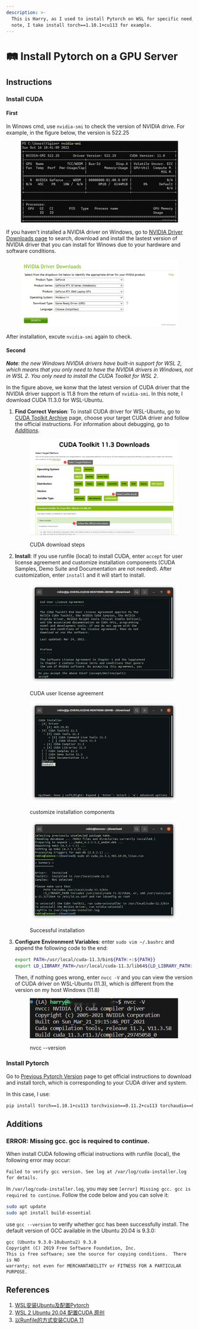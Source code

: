 ```yaml
---
description: >-
  This is Harry, as I used to install Pytorch on WSL for specific need, in this
  note, I take install torch==1.10.1+cu113 for example.
---
```


# 🛤 Install Pytorch on a GPU Server

## Instructions

### Install CUDA

#### First

In Winows cmd, use `nvidia-smi` to check the version of NVIDIA drive. For example, in the figure below, the version is 522.25

<figure><img src="../.gitbook/assets/nvidia-smi.png" alt=""><figcaption></figcaption></figure>

If you haven't installed a NVIDIA driver on Windows, go to [NVIDIA Driver Downloads page](https://www.nvidia.cn/Download/index.aspx) to search, download and install the lastest version of NVIDIA driver that you can install for Winows due to your hardware and software conditions.&#x20;

<figure><img src="../.gitbook/assets/nvidia driver download.png" alt=""><figcaption></figcaption></figure>

After installation, excute `nvidia-smi` again to check.

#### Second

_**Note**: the new Windows NVIDIA drivers have built-in support for WSL 2, which means that you only need to have the NVIDIA drivers in Windows, not in WSL 2. You only need to install the CUDA Toolkit for WSL 2._

In the figure above, we konw that the latest version of CUDA driver that the NVIDIA driver support is 11.8 from the return of `nvidia-smi`. In this note, I download CUDA 11.3.0 for WSL-Ubuntu.

1.  **Find Correct Version**: To install CUDA driver for WSL-Ubuntu, go to [CUDA Toolkit Archive](https://developer.nvidia.com/cuda-toolkit-archive) page, choose your target CUDA driver and follow the official instructions. For information about debugging, go to [_Additions_](install-pytorch-on-a-gpu-server.md#additions).

    <figure><img src="../.gitbook/assets/download CUDA.png" alt=""><figcaption><p>CUDA download steps</p></figcaption></figure>
2.  **Install**: If you use runfile (local) to install CUDA, enter `accept` for user license agreement and customize installation components (CUDA Samples, Demo Suite and Documentation are not needed). After customization, enter `install` and it will start to install.

    <figure><img src="../.gitbook/assets/CUDA user license agreement.png" alt=""><figcaption><p>CUDA user license agreement</p></figcaption></figure>

    <figure><img src="../.gitbook/assets/customize installation components.png" alt=""><figcaption><p>customize installation components</p></figcaption></figure>

    <figure><img src="../.gitbook/assets/CUDA Successful installation.png" alt=""><figcaption><p>Successful installation</p></figcaption></figure>
3.  **Configure Environment Variables**: enter `sudo vim ~/.bashrc` and append the following code to the end:

    ```bash
    export PATH=/usr/local/cuda-11.3/bin${PATH:+:${PATH}}
    export LD_LIBRARY_PATH=/usr/local/cuda-11.3/lib64${LD_LIBRARY_PATH:+:${LD_LIBRARY_PATH}}
    ```



    Then, if nothing goes wrong, enter `nvcc -V` and you can view the version of CUDA driver on WSL-Ubuntu (11.3), which is different from the version on my host Windows (11.8)

    <figure><img src="../.gitbook/assets/nvcc -V.png" alt=""><figcaption><p>nvcc --version</p></figcaption></figure>

### Install Pytorch

Go to [Previous Pytorch Version](https://pytorch.org/get-started/previous-versions/) page to get official instructions to download and install torch, which is corresponding to your CUDA driver and system.

In this case, I use:

```bash
pip install torch==1.10.1+cu113 torchvision==0.11.2+cu113 torchaudio==0.10.1 -f https://download.pytorch.org/whl/cu113/torch_stable.html
```

## Additions

### ERROR: Missing gcc. gcc is required to continue.

When install CUDA following official instructions with runfile (local), the following error may occur:

```
Failed to verify gcc version. See log at /var/log/cuda-installer.log for details.
```

In `/var/log/cuda-installer.log`, you may see `[error] Missing gcc. gcc is required to continue`. Follow the code below and you can solve it:

```bash
sudo apt update
sudo apt install build-essential
```

use `gcc --version` to verify whether gcc has been successfully install. The default version of GCC available in the Ubuntu 20.04 is 9.3.0:&#x20;

```
gcc (Ubuntu 9.3.0-10ubuntu2) 9.3.0
Copyright (C) 2019 Free Software Foundation, Inc.
This is free software; see the source for copying conditions.  There is NO
warranty; not even for MERCHANTABILITY or FITNESS FOR A PARTICULAR PURPOSE.
```

## References

1. [WSL安装Ubuntu及配置Pytorch](https://blog.csdn.net/LeMonMannnn/article/details/130987243)
2. [WSL 2 Ubuntu 20.04 配置CUDA 原创](https://blog.csdn.net/Yiang0/article/details/127349203)
3. [以Runfile的方式安装CUDA 11](https://yinguobing.com/install-cuda11-with-runfile/)
